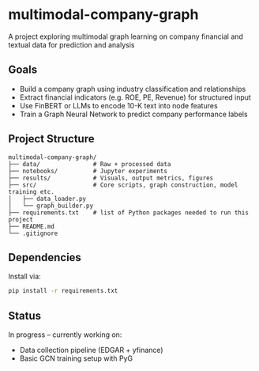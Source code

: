 # multimodal-company-graph
A project exploring multimodal graph learning on company financial and textual data for prediction and analysis


## Goals
- Build a company graph using industry classification and relationships
- Extract financial indicators (e.g. ROE, PE, Revenue) for structured input
- Use FinBERT or LLMs to encode 10-K text into node features
- Train a Graph Neural Network to predict company performance labels

## Project Structure
```
multimodal-company-graph/
├── data/               # Raw + processed data
├── notebooks/          # Jupyter experiments
├── results/            # Visuals, output metrics, figures
├── src/                # Core scripts, graph construction, model training etc.
│   ├── data_loader.py
│   └── graph_builder.py
├── requirements.txt    # list of Python packages needed to run this project
├── README.md
└── .gitignore
```

## Dependencies
Install via:
```bash
pip install -r requirements.txt
```

##  Status
  In progress – currently working on:
- Data collection pipeline (EDGAR + yfinance)
- Basic GCN training setup with PyG

